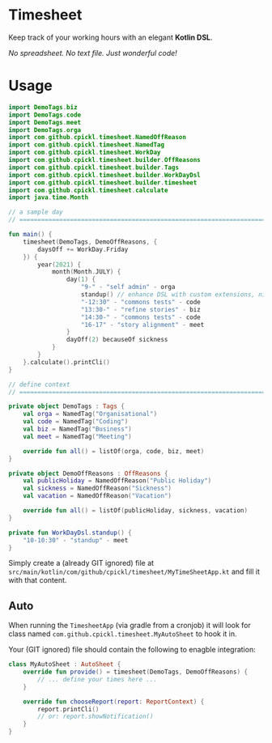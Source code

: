 # Timesheet

Keep track of your working hours with an elegant **Kotlin DSL**.

*No spreadsheet. No text file. Just wonderful code!*

# Usage

```kotlin
import DemoTags.biz
import DemoTags.code
import DemoTags.meet
import DemoTags.orga
import com.github.cpickl.timesheet.NamedOffReason
import com.github.cpickl.timesheet.NamedTag
import com.github.cpickl.timesheet.WorkDay
import com.github.cpickl.timesheet.builder.OffReasons
import com.github.cpickl.timesheet.builder.Tags
import com.github.cpickl.timesheet.builder.WorkDayDsl
import com.github.cpickl.timesheet.builder.timesheet
import com.github.cpickl.timesheet.calculate
import java.time.Month

// a sample day
// ====================================================================================================================

fun main() {
    timesheet(DemoTags, DemoOffReasons, {
        daysOff += WorkDay.Friday
    }) {
        year(2021) {
            month(Month.JULY) {
                day(1) {
                    "9-" - "self admin" - orga
                    standup() // enhance DSL with custom extensions, nice :)
                    "-12:30" - "commons tests" - code
                    "13:30-" - "refine stories" - biz
                    "14:30-" - "commons tests" - code
                    "16-17" - "story alignment" - meet
                }
                dayOff(2) becauseOf sickness
            }
        }
    }.calculate().printCli()
}

// define context
// ====================================================================================================================

private object DemoTags : Tags {
    val orga = NamedTag("Organisational")
    val code = NamedTag("Coding")
    val biz = NamedTag("Business")
    val meet = NamedTag("Meeting")

    override fun all() = listOf(orga, code, biz, meet)
}

private object DemoOffReasons : OffReasons {
    val publicHoliday = NamedOffReason("Public Holiday")
    val sickness = NamedOffReason("Sickness")
    val vacation = NamedOffReason("Vacation")

    override fun all() = listOf(publicHoliday, sickness, vacation)
}

private fun WorkDayDsl.standup() {
    "10-10:30" - "standup" - meet
}
```

Simply create a (already GIT ignored) file at `src/main/kotlin/com/github/cpickl/timesheet/MyTimeSheetApp.kt` and fill
it with that content.

## Auto

When running the `TimesheetApp` (via gradle from a cronjob) it will look for class named
`com.github.cpickl.timesheet.MyAutoSheet` to hook it in.

Your (GIT ignored) file should contain the following to enagble integration:

```kotlin
class MyAutoSheet : AutoSheet {
    override fun provide() = timesheet(DemoTags, DemoOffReasons) {
        // ... define your times here ...
    }

    override fun chooseReport(report: ReportContext) {
        report.printCli()
        // or: report.showNotification()
    }
}
```
